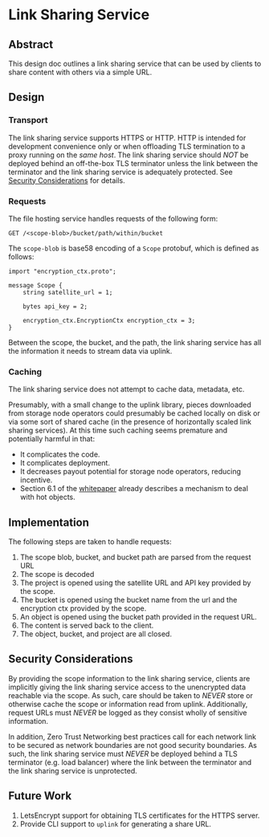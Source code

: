 # Link Sharing Service

## Abstract

This design doc outlines a link sharing service that can be used by clients
to share content with others via a simple URL.

## Design

### Transport

The link sharing service supports HTTPS or HTTP. HTTP is intended for
development convenience only or when offloading TLS termination to a proxy
running on the *same host*. The link sharing service should *NOT* be deployed
behind an off-the-box TLS terminator unless the link between the terminator and
the link sharing service is adequately protected. See
[Security Considerations](#security-considerations) for details.

### Requests

The file hosting service handles requests of the following form:

`GET /<scope-blob>/bucket/path/within/bucket`

The `scope-blob` is base58 encoding of a `Scope` protobuf, which
is defined as follows:

```
import "encryption_ctx.proto";

message Scope {
    string satellite_url = 1;

    bytes api_key = 2;

    encryption_ctx.EncryptionCtx encryption_ctx = 3;
}
```

Between the scope, the bucket, and the path, the link sharing service has all
the information it needs to stream data via uplink.

### Caching

The link sharing service does not attempt to cache data, metadata, etc. 

Presumably, with a small change to the uplink library, pieces downloaded from
storage node operators could presumably be cached locally on disk or via some
sort of shared cache (in the presence of horizontally scaled link sharing
services). At this time such caching seems premature and potentially 
harmful in that:

- It complicates the code.
- It complicates deployment.
- It decreases payout potential for storage node operators, reducing incentive.
- Section 6.1 of the [whitepaper](https://storj.io/storjv3.pdf) already describes a mechanism to deal with hot objects.

## Implementation

The following steps are taken to handle requests:

1. The scope blob, bucket, and bucket path are parsed from the request URL
2. The scope is decoded
3. The project is opened using the satellite URL and API key provided by the scope.
4. The bucket is opened using the bucket name from the url and the encryption ctx provided by the scope.
5. An object is opened using the bucket path provided in the request URL.
6. The content is served back to the client.
7. The object, bucket, and project are all closed.

## Security Considerations

By providing the scope information to the link sharing service, clients are
implicitly giving the link sharing service access to the unencrypted data
reachable via the scope. As such, care should be taken to *NEVER* store or
otherwise cache the scope or information read from uplink. Additionally,
request URLs must *NEVER* be logged as they consist wholly of sensitive
information.

In addition, Zero Trust Networking best practices call for each network link to
be secured as network boundaries are not good security boundaries. As such, the
link sharing service must *NEVER* be deployed behind a TLS terminator (e.g.
load balancer) where the link between the terminator and the link sharing
service is unprotected.

## Future Work

1. LetsEncrypt support for obtaining TLS certificates for the HTTPS server.
2. Provide CLI support to `uplink` for generating a share URL.
